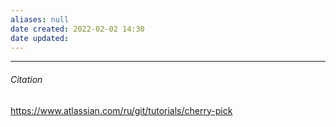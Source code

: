 ```yaml
---
aliases: null
date created: 2022-02-02 14:30
date updated:
---
```




---

###### Citation

https://www.atlassian.com/ru/git/tutorials/cherry-pick